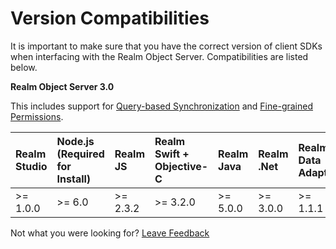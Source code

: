 # Version Compatibilities

It is important to make sure that you have the correct version of client SDKs when interfacing with the Realm Object Server.  Compatibilities are listed below.

**Realm Object Server 3.0**

This includes support for [Query-based Synchronization](../syncing-data.md#using-partial-synchronization) and [Fine-grained Permissions](../access-control/#fine-grained-permissions-1).

| Realm Studio | Node.js \(Required for Install\) | Realm JS | Realm Swift + Objective-C | Realm Java | Realm .Net | Realm Data Adapter |
| :--- | :--- | :--- | :--- | :--- | :--- | :--- |
| &gt;= 1.0.0 | &gt;= 6.0 | &gt;= 2.3.2 | &gt;= 3.2.0 | &gt;= 5.0.0 | &gt;= 3.0.0 | &gt;= 1.1.1 |



Not what you were looking for? [Leave Feedback](https://www.getfeedback.com/r/uO1Zl0vE)

